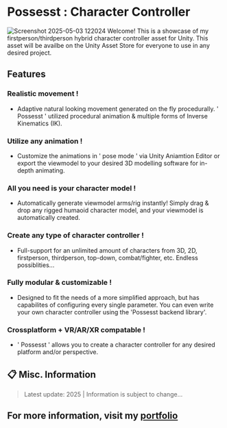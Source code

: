 # Possesst : Character Controller
![Screenshot 2025-05-03 122024](https://github.com/user-attachments/assets/4a0424c8-42b1-48fa-833b-1cce3472e3eb)
Welcome! This is a showcase of my firstperson/thirdperson hybrid character controller asset for Unity. This asset will be availbe on the Unity Asset Store for everyone to use in any desired project.

## Features
### Realistic movement !
+ Adaptive natural looking movement generated on the fly procedurally. ' Possesst ' utilized procedural animation & multiple forms of Inverse Kinematics (IK).
  
### Utilize any animation !
+ Customize the animations in ' pose mode ' via Unity Aniamtion Editor or export the viewmodel to your desired 3D modelling software for in-depth animating.
  
### All you need is your character model !
+ Automatically generate viewmodel arms/rig instantly! Simply drag & drop any rigged humaoid character model, and your viewmodel is automatically created.

### Create any type of character controller !
+ Full-support for an unlimited amount of characters from 3D, 2D, firstperson, thirdperson, top-down, combat/fighter, etc. Endless possiblities...
  
### Fully modular & customizable !
+ Designed to fit the needs of a more simplified approach, but has capabilites of configuring every single parameter. You can even write your own character controller using the 'Possesst backend library'.

### Crossplatform + VR/AR/XR compatable !
+ ' Possesst ' allows you to create a character controller for any desired platform and/or perspective.

## 📋 Misc. Information
> Latest update: 2025 | Information is subject to change...
## For more information, visit my [portfolio](https://camrenaa.github.io/)

